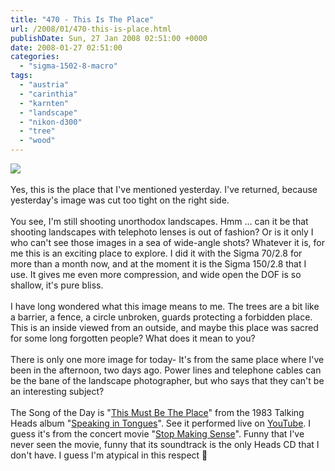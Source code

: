 ```yaml
---
title: "470 - This Is The Place"
url: /2008/01/470-this-is-place.html
publishDate: Sun, 27 Jan 2008 02:51:00 +0000
date: 2008-01-27 02:51:00
categories: 
  - "sigma-1502-8-macro"
tags: 
  - "austria"
  - "carinthia"
  - "karnten"
  - "landscape"
  - "nikon-d300"
  - "tree"
  - "wood"
---
```

<a href="https://d25zfm9zpd7gm5.cloudfront.net/1200x1200/2008/20080126_150855_ps.jpg" target="_blank"><img src="https://d25zfm9zpd7gm5.cloudfront.net/0600x0600/2008/20080126_150855_ps.jpg"/></a><br/><br/>Yes, this is the place that I've mentioned yesterday. I've returned, because yesterday's image was cut too tight on the right side.<br/><br/>You see, I'm still shooting unorthodox landscapes. Hmm ... can it be that shooting landscapes with telephoto lenses is out of fashion? Or is it only I who can't see those images in a sea of wide-angle shots? Whatever it is, for me this is an exciting place to explore. I did it with the Sigma 70/2.8 for more than a month now, and at the moment it is the Sigma 150/2.8 that I use. It gives me even more compression, and  wide open the DOF is so shallow, it's pure bliss.<br/><br/>I have long wondered what this image means to me. The trees are a bit like a barrier, a fence, a circle unbroken, guards protecting a forbidden place. This is an inside viewed from an outside, and maybe this place was sacred for some long forgotten people? What does it mean to you?<br/><br/><a href="https://d25zfm9zpd7gm5.cloudfront.net/1200x1200/2008/20080126_153953_ps.jpg" target="_blank"><img alt="" border="0" src="https://d25zfm9zpd7gm5.cloudfront.net/0150x0150/2008/20080126_153953_ps.jpg" style="margin: 0pt 0px 0pt 10px; float: right;"/></a> There is only one more image for today- It's from the same place where I've been in the afternoon, two days ago. Power lines and telephone cables can be the bane of the landscape photographer, but who says that they can't be an interesting subject?<br/><br/>The Song of the Day is "<a href="http://www.lyricsfreak.com/t/talking+heads/this+must+be+the+place_10228728.html" target="_blank">This Must Be The Place</a>" from the 1983 Talking Heads album "<a href="http://www.amazon.com/Speaking-Tongues-Talking-Heads/dp/B000002KZ6" target="_blank">Speaking in Tongues</a>". See it performed live on <a href="http://www.youtube.com/watch?v=vkZHjn3A-yk" target="_blank">YouTube</a>. I guess it's from the concert movie "<a href="http://www.amazon.com/Stop-Making-Sense-Bernie-Worrell/dp/B000021Y7X" target="_blank">Stop Making Sense</a>". Funny that I've never seen the movie, funny that its soundtrack is the only Heads CD that I don't have. I guess I'm atypical in this respect 🙂
